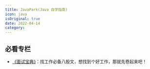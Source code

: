 ```yaml
---
title: JavaPark(Java 自学指南)
icon: java
isOriginal: true
date: 2022-04-14
category: 
---
```


## 必看专栏

-   [《面试宝典》](./md/interview/README.md)：找工作必备八股文，想找到个好工作，那就先卷起来吧！
<!-- -   [《Java 菜鸟入门》](./java/java-se/README.md)：根据自己所学知识，结合网上的经典教程，输出针对 Java 新手程序员的详细入门教程！
-   [《Spring Boot 基础教程》](./java/spring-boot/README.md)：根据自己所学习的知识，打造出的详细全面的 Spring Boot 2.x 基础教程！
-   [《IntelliJ IDEA 使用指南》](./dev-tools/idea/README.md)：日常使用所总结的关于 IntelliJ IDEA 的使用经验总结！
-   [《MySQL 教程》](./database/mysql/README.md)：MySQL 从初级到高阶，一套教程搞定！ -->